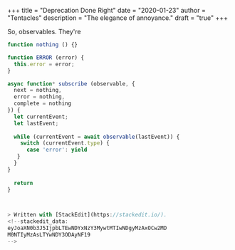 +++
title = "Deprecation Done Right"
date = "2020-01-23"
author = "Tentacles"
description = "The elegance of annoyance."
draft = "true"
+++

So, observables. They're

```js
function nothing () {}

function ERROR (error) {
  this.error = error;
}

async function* subscribe (observable, { 
  next = nothing,
  error = nothing,
  complete = nothing
}) {
  let currentEvent;
  let lastEvent;
  
  while (currentEvent = await observable(lastEvent)) {
    switch (currentEvent.type) {
      case 'error': yield 
   }
  }
}
  
  return 
}



> Written with [StackEdit](https://stackedit.io/).
<!--stackedit_data:
eyJoaXN0b3J5IjpbLTEwNDYxNzY3MywtMTIwNDgyMzAxOCw2MD
M0NTIyMzAsLTYwNDY3ODAyNF19
-->